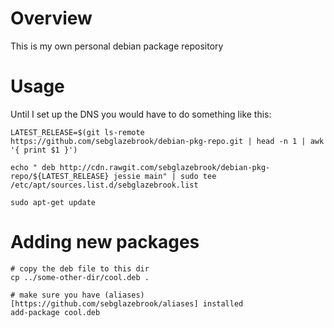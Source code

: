 Overview
========

This is my own personal debian package repository


Usage
=====

Until I set up the DNS you would have to do something like this:

```
LATEST_RELEASE=$(git ls-remote https://github.com/sebglazebrook/debian-pkg-repo.git | head -n 1 | awk '{ print $1 }')

echo " deb http://cdn.rawgit.com/sebglazebrook/debian-pkg-repo/${LATEST_RELEASE} jessie main" | sudo tee /etc/apt/sources.list.d/sebglazebrook.list

sudo apt-get update
```

Adding new packages
===================

```
# copy the deb file to this dir
cp ../some-other-dir/cool.deb .

# make sure you have (aliases)[https://github.com/sebglazebrook/aliases] installed
add-package cool.deb
```
